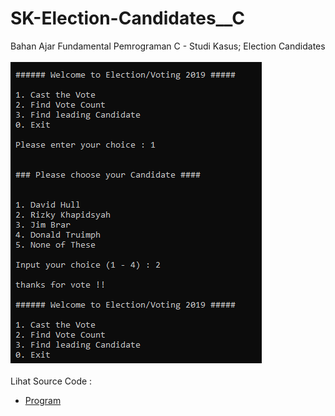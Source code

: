 # SK-Election-Candidates__C
Bahan Ajar Fundamental Pemrograman C - Studi Kasus; Election Candidates<br><br>
<img src="https://github.com/RizkyKhapidsyah/SK-Election-Candidates__C/blob/master/SK-Election-Candidates__C/Result/001.PNG"><br><br>
Lihat Source Code : <br>
- <a href="https://github.com/RizkyKhapidsyah/SK-Election-Candidates__C/blob/master/SK-Election-Candidates__C/Source.c">Program</a>
